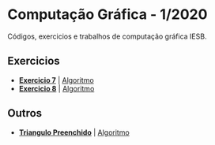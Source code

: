 Computação Gráfica - 1/2020
============
Códigos, exercicios e trabalhos de computação gráfica IESB.

## Exercicios

- **[Exercicio 7](./textos/exercicio7.md)** | [Algoritmo](./algoritmos/algoritmos7/raytracing_frontal.m)
- **[Exercicio 8](./textos/exercicio8.md)** | [Algoritmo](./algoritmos/algoritmos8/triangulo.m)

## Outros
- **[Triangulo Preenchido](./textos/triangulo_preenchido.md)** | [Algoritmo](./algoritmos/rasteriza_triangulo_preenchido.m)
